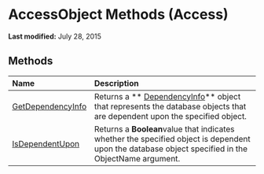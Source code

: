 
# AccessObject Methods (Access)

 **Last modified:** July 28, 2015


## Methods



|**Name**|**Description**|
|:-----|:-----|
| [GetDependencyInfo](33feb9c9-abac-cbe4-acf9-989957f41b7a.md)| Returns a ** [DependencyInfo](46ccdc3f-0101-5d81-8c01-ac37f139a2bc.md)** object that represents the database objects that are dependent upon the specified object.|
| [IsDependentUpon](aba465c5-4176-c69a-8eb8-1a6737b6d8cf.md)|Returns a  **Boolean**value that indicates whether the specified object is dependent upon the database object specified in the ObjectName argument.|
